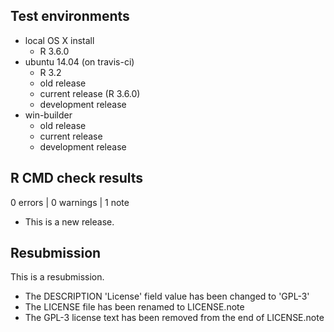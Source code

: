 ## Test environments

* local OS X install
  - R 3.6.0
* ubuntu 14.04 (on travis-ci)
  - R 3.2
  - old release
  - current release (R 3.6.0)
  - development release
* win-builder 
  - old release
  - current release
  - development release

## R CMD check results

0 errors | 0 warnings | 1 note

* This is a new release.

## Resubmission

This is a resubmission. 

* The DESCRIPTION 'License' field value has been changed to 'GPL-3'
* The LICENSE file has been renamed to LICENSE.note
* The GPL-3 license text has been removed from the end of LICENSE.note
